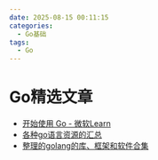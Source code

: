 ```yaml
---
date: 2025-08-15 00:11:15
categories:
  - Go基础
tags:
  - Go
---
```


# Go精选文章

- [开始使用 Go - 微软Learn](https://learn.microsoft.com/zh-cn/training/paths/go-first-steps/)
- [各种go语言资源的汇总](https://github.com/Unknwon/go-study-index)
- [整理的golang的库、框架和软件合集](https://awesome-go.com/)
